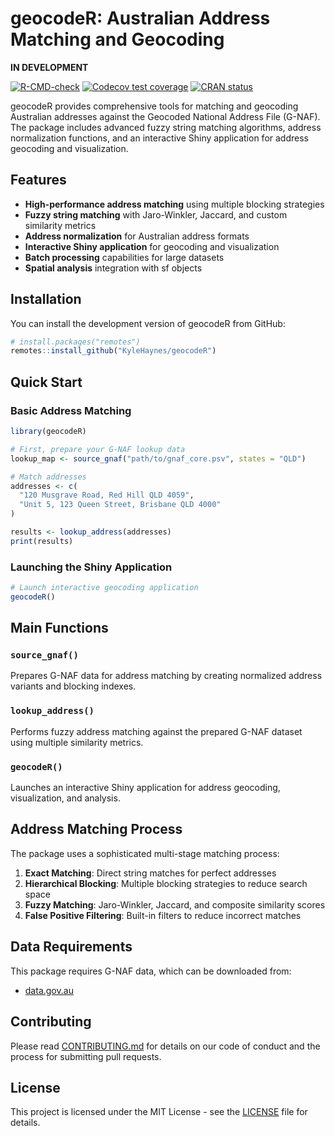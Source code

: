 # geocodeR: Australian Address Matching and Geocoding

**IN DEVELOPMENT**

<!-- badges: start -->
[![R-CMD-check](https://github.com/KyleHaynes/au.address.match/workflows/R-CMD-check/badge.svg)](https://github.com/KyleHaynes/au.address.match/actions)
[![Codecov test coverage](https://codecov.io/gh/KyleHaynes/au.address.match/branch/main/graph/badge.svg)](https://codecov.io/gh/KyleHaynes/au.address.match?branch=main)
[![CRAN status](https://www.r-pkg.org/badges/version/geocodeR)](https://CRAN.R-project.org/package=geocodeR)
<!-- badges: end -->

geocodeR provides comprehensive tools for matching and geocoding Australian addresses against the Geocoded National Address File (G-NAF). The package includes advanced fuzzy string matching algorithms, address normalization functions, and an interactive Shiny application for address geocoding and visualization.

## Features

- **High-performance address matching** using multiple blocking strategies
- **Fuzzy string matching** with Jaro-Winkler, Jaccard, and custom similarity metrics
- **Address normalization** for Australian address formats
- **Interactive Shiny application** for geocoding and visualization
- **Batch processing** capabilities for large datasets
- **Spatial analysis** integration with sf objects

## Installation

You can install the development version of geocodeR from GitHub:

```r
# install.packages("remotes")
remotes::install_github("KyleHaynes/geocodeR")
```

## Quick Start

### Basic Address Matching

```r
library(geocodeR)

# First, prepare your G-NAF lookup data
lookup_map <- source_gnaf("path/to/gnaf_core.psv", states = "QLD")

# Match addresses
addresses <- c(
  "120 Musgrave Road, Red Hill QLD 4059",
  "Unit 5, 123 Queen Street, Brisbane QLD 4000"
)

results <- lookup_address(addresses)
print(results)
```

### Launching the Shiny Application

```r
# Launch interactive geocoding application
geocodeR()
```

## Main Functions

### `source_gnaf()`
Prepares G-NAF data for address matching by creating normalized address variants and blocking indexes.

### `lookup_address()`
Performs fuzzy address matching against the prepared G-NAF dataset using multiple similarity metrics.

### `geocodeR()`
Launches an interactive Shiny application for address geocoding, visualization, and analysis.

## Address Matching Process

The package uses a sophisticated multi-stage matching process:

1. **Exact Matching**: Direct string matches for perfect addresses
2. **Hierarchical Blocking**: Multiple blocking strategies to reduce search space
3. **Fuzzy Matching**: Jaro-Winkler, Jaccard, and composite similarity scores
4. **False Positive Filtering**: Built-in filters to reduce incorrect matches

## Data Requirements

This package requires G-NAF data, which can be downloaded from:
- [data.gov.au](https://geoscape.com.au/solutions/g-naf/)

## Contributing

Please read [CONTRIBUTING.md](CONTRIBUTING.md) for details on our code of conduct and the process for submitting pull requests.

## License

This project is licensed under the MIT License - see the [LICENSE](LICENSE) file for details.
